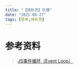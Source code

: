 ```yaml
---
title: "【待补充】乐理"
date: "2021-08-27"
tags: [思考,待补充]
---
```


# 参考资料

> [JS事件循环（Event Loop）](https://www.cnblogs.com/formercoding/p/12906640.html)

